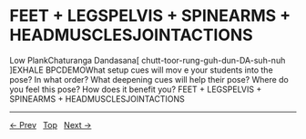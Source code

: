 # FEET + LEGSPELVIS + SPINEARMS + HEADMUSCLESJOINTACTIONS

Low PlankChaturanga Dandasana[ chutt-toor-rung-guh-dun-DA-suh-nuh ]EXHALE
BPCDEMOWhat setup cues will mov e your students into the pose? In what order? What deepening cues will help their pose? Where do you feel this pose? How does it benefit you?
FEET + LEGSPELVIS + SPINEARMS + HEADMUSCLESJOINTACTIONS


---
[← Prev](/pages/page-086.md) &nbsp; [Top](/index.md) &nbsp; [Next →](/pages/page-088.md)
